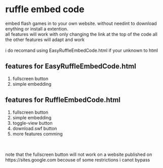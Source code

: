 # ruffle embed code
embed flash games in to your own website. without needint to download enything or install a extention.
<br />
all features will work with only changing the link at the top of the code all the other features will adapt and work
<br />
<br />
i do recomand using EasyRuffleEmbedCode.html if your unknown to html

## features for EasyRuffleEmbedCode.html
1. fullscreen button
2. simple embedding

## features for RuffleEmbedCode.html
1. fullscreen button
2. simple embedding 
3. toggle-view button
4. download.swf button
5. more features comming
<br />
<br />
note that the fullscreen button will not work on a website published on https://sites.google.com becouse of some restrictions i canot bypass
